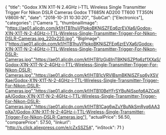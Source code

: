 {
	"title": "Godox X1N X1T-N 2.4GHz i-TTL Wireless Single Transmitter Trigger For Nikon DSLR Cameras Godox TT685N AD200 TT600 TT350N V860II-N",
	"date": "2018-10-31 10:30:20",
	"SubCat": ["Electronics"],
	"categories": ["Camera "],
	"thumbnailImage": "https://ae01.alicdn.com/kf/HTB1huVPlpkoBKNjSZFEq6zrEVXa6/Godox-X1N-X1T-N-2-4GHz-i-TTL-Wireless-Single-Transmitter-Trigger-For-Nikon-DSLR-Cameras.jpg_220x220.jpg",
	"BigImage": ["https://ae01.alicdn.com/kf/HTB1huVPlpkoBKNjSZFEq6zrEVXa6/Godox-X1N-X1T-N-2-4GHz-i-TTL-Wireless-Single-Transmitter-Trigger-For-Nikon-DSLR-Cameras.jpg","https://ae01.alicdn.com/kf/HTB1zGj4llnTBKNjSZPfq6zf1XXaS/Godox-X1N-X1T-N-2-4GHz-i-TTL-Wireless-Single-Transmitter-Trigger-For-Nikon-DSLR-Cameras.jpg","https://ae01.alicdn.com/kf/HTB1cVRVlBsmBKNjSZFsq6yXSVXae/Godox-X1N-X1T-N-2-4GHz-i-TTL-Wireless-Single-Transmitter-Trigger-For-Nikon-DSLR-Cameras.jpg","https://ae01.alicdn.com/kf/HTB10BeYFrSYBuNjSspfq6AZCpXaA/Godox-X1N-X1T-N-2-4GHz-i-TTL-Wireless-Single-Transmitter-Trigger-For-Nikon-DSLR-Cameras.jpg","https://ae01.alicdn.com/kf/HTB1Cag6wZuYBuNkSmRyq6AA3pXa7/Godox-X1N-X1T-N-2-4GHz-i-TTL-Wireless-Single-Transmitter-Trigger-For-Nikon-DSLR-Cameras.jpg"],
	"actualPrice": 56.50,
	"comparePrice": 57.50,
	"linkurl": "http://s.click.aliexpress.com/e/cZxSSZ5A",
	"inStock": 71
}
